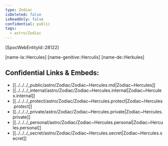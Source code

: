 ```yaml
---
type: Zodiac
isDeleted: false
isReadOnly: false
confidential: public
tags:
  - astro/Zodiac
---
```


[SpocWebEntityId::28122]



[name-la::Hercules]
[name-genitive::Herculis]
[name-de::Herkules]


## Confidential Links & Embeds: 
- [[../../../_public/astro/Zodiac/Zodiac~Hercules.md|Zodiac~Hercules]] 
- [[../../../_internal/astro/Zodiac/Zodiac~Hercules.internal|Zodiac~Hercules.internal]] 
- [[../../../_protect/astro/Zodiac/Zodiac~Hercules.protect|Zodiac~Hercules.protect]] 
- [[../../../_private/astro/Zodiac/Zodiac~Hercules.private|Zodiac~Hercules.private]] 
- [[../../../_personal/astro/Zodiac/Zodiac~Hercules.personal|Zodiac~Hercules.personal]] 
- [[../../../_secret/astro/Zodiac/Zodiac~Hercules.secret|Zodiac~Hercules.secret]] 
